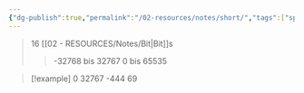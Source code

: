 ```yaml
---
{"dg-publish":true,"permalink":"/02-resources/notes/short/","tags":["speicher","code"],"noteIcon":"","updated":"2025-09-05T10:12:30.000+02:00"}
---
```


>16 [[02 - RESOURCES/Notes/Bit\|Bit]]s
>>-32768 bis 32767
>>0 bis 65535

>[!example] 
>0
>32767
>-444
>69



